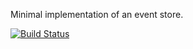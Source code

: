 Minimal implementation of an event store.

[![Build Status](https://travis-ci.org/seblm/eventstore.svg?branch=master)](https://travis-ci.org/seblm/eventstore)
